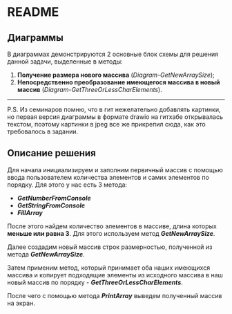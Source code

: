 # **README**
## **Диаграммы**
В диаграммах демонстрируются 2 основные блок схемы для решения данной задачи, выделенные в методы:
1. **Получение размера нового массива** (_Diagram-GetNewArraySize_);
2. **Непосредственно преобразование имеющегося массива в новый массив** (_Diagram-GetThreeOrLessCharElements_).

***
P.S. Из семинаров помню, что в гит нежелательно добавлять картинки, но первая версия диаграммы в формате drawio на гитхабе открывалась текстом, поэтому картинки в jpeg все же прикрепил сюда, как это требовалось в задании.
  
## **Описание решения**

Для начала инициализируем и заполним первичный массив с помощью ввода пользователем количества элементов и самих элементов по порядку. Для этого у нас есть 3 метода:

* **_GetNumberFromConsole_**
* **_GetStringFromConsole_**
* **_FillArray_**

После этого найдем количество элементов в массиве, длина которых **меньше или равна 3**. Для этого используем метод **_GetNewArraySize_**.

Далее создадим новый массив строк размерностью, полученной из метода **_GetNewArraySize_**.

Затем применим метод, который принимает оба наших имеющихся массива и копирует подходящие элементы из исходного массива в наш новый массив по порядку - **_GetThreeOrLessCharElements_**.

После чего с помощью метода **_PrintArray_** выведем полученный массив на экран.